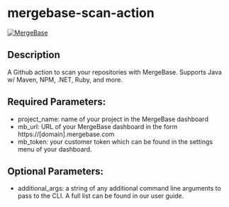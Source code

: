 # mergebase-scan-action

[![MergeBase](https://mergebase.com/wp-content/uploads/2020/10/logo.png)](https://mergebase.com)

## Description
A Github action to scan your repositories with MergeBase. Supports Java w/ Maven, NPM, .NET, Ruby, and more. 

## Required Parameters:
- project_name: name of your project in the MergeBase dashboard
- mb_url: URL of your MergeBase dashboard in the form https://[domain].mergebase.com 
- mb_token: your customer token which can be found in the settings menu of your dashboard. 

## Optional Parameters:
- additional_args: a string of any additional command line arguments to pass to the CLI. A full list can be found in our user guide. 

